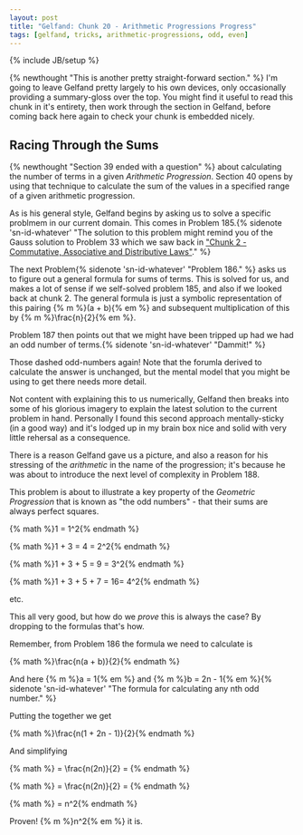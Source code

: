 ```yaml
---
layout: post
title: "Gelfand: Chunk 20 - Arithmetic Progressions Progress"
tags: [gelfand, tricks, arithmetic-progressions, odd, even]
---
```

{% include JB/setup %}

{% newthought "This is another pretty straight-forward section." %}  I'm going to leave Gelfand pretty largely to his own devices, only occasionally providing a summary-gloss over the top.  You might find it useful to read this chunk in it's entirety, then work through the section in Gelfand, before coming back here again to check your chunk is embedded nicely.

## Racing Through the Sums

{% newthought "Section 39 ended with a question" %} about calculating the number of terms in a given _Arithmetic Progression_. Section 40 opens by using that technique to calculate the sum of the values in a specified range of a given arithmetic progression.

As is his general style, Gelfand begins by asking us to solve a specific problmem in our current domain.  This comes in Problem 185.{% sidenote 'sn-id-whatever' "The solution to this problem might remind you of the Gauss solution to Problem 33 which we saw back in ["Chunk 2 - Commutative, Associative and Distributive Laws"](https://andrewharmellaw.github.io/2016/11/23/gelfands-algebra-chunk-2-commutative-associative-and-distributive-laws)." %}

The next Problem{% sidenote 'sn-id-whatever' "Problem 186." %} asks us to figure out a general formula for sums of terms.  This is solved for us, and makes a lot of sense if we self-solved problem 185, and also if we looked back at chunk 2.  The general formula is just a symbolic representation of this pairing {% m %}(a + b){% em %} and subsequent multiplication of this by {% m %}\frac{n}{2}{% em %}.

Problem 187 then points out that we might have been tripped up had we had an odd number of terms.{% sidenote 'sn-id-whatever' "Dammit!" %} 

Those dashed odd-numbers again!  Note that the forumla derived to calculate the answer is unchanged, but the mental model that you might be using to get there needs more detail.

Not content with explaining this to us numerically, Gelfand then breaks into some of his glorious imagery to explain the latest solution to the current problem in hand.  Personally I found this second approach mentally-sticky (in a good way) and it's lodged up in my brain box nice and solid with very little rehersal as a consequence.

There is a reason Gelfand gave us a picture, and also a reason for his stressing of the _arithmetic_ in the name of the progression; it's because he was about to introduce the next level of complexity in Problem 188.

This problem is about to illustrate a key property of the _Geometric Progression_ that is known as "the odd numbers" - that their sums are always perfect squares.

{% math %}1 = 1^2{% endmath %}

{% math %}1 + 3 = 4 = 2^2{% endmath %}

{% math %}1 + 3 + 5 = 9 = 3^2{% endmath %}

{% math %}1 + 3 + 5 + 7 = 16= 4^2{% endmath %}

etc.

This all very good, but how do we _prove_ this is always the case?  By dropping to the formulas that's how.

Remember, from Problem 186 the formula we need to calculate is 

{% math %}\frac{n(a + b)}{2}{% endmath %}

And here {% m %}a = 1{% em %} and {% m %}b = 2n - 1{% em %}{% sidenote 'sn-id-whatever' "The formula for calculating any nth odd number." %}

Putting the together we get

{% math %}\frac{n(1 + 2n - 1)}{2}{% endmath %}

And simplifying

{% math %} = \frac{n(2n)}{2} = {% endmath %}

{% math %} = \frac{n(2n)}{2} = {% endmath %}

{% math %} = n^2{% endmath %}

Proven!  {% m %}n^2{% em %} it is.
